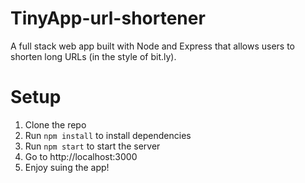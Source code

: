 # TinyApp-url-shortener

A full stack web app built with Node and Express that allows users to shorten long URLs (in the style of bit.ly).

# Setup

1. Clone the repo
2. Run `npm install` to install dependencies
3. Run `npm start` to start the server
4. Go to http://localhost:3000
5. Enjoy suing the app!